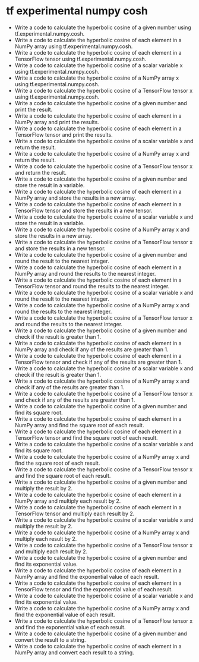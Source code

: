 # tf experimental numpy cosh

- Write a code to calculate the hyperbolic cosine of a given number using tf.experimental.numpy.cosh.
- Write a code to calculate the hyperbolic cosine of each element in a NumPy array using tf.experimental.numpy.cosh.
- Write a code to calculate the hyperbolic cosine of each element in a TensorFlow tensor using tf.experimental.numpy.cosh.
- Write a code to calculate the hyperbolic cosine of a scalar variable x using tf.experimental.numpy.cosh.
- Write a code to calculate the hyperbolic cosine of a NumPy array x using tf.experimental.numpy.cosh.
- Write a code to calculate the hyperbolic cosine of a TensorFlow tensor x using tf.experimental.numpy.cosh.
- Write a code to calculate the hyperbolic cosine of a given number and print the result.
- Write a code to calculate the hyperbolic cosine of each element in a NumPy array and print the results.
- Write a code to calculate the hyperbolic cosine of each element in a TensorFlow tensor and print the results.
- Write a code to calculate the hyperbolic cosine of a scalar variable x and return the result.
- Write a code to calculate the hyperbolic cosine of a NumPy array x and return the result.
- Write a code to calculate the hyperbolic cosine of a TensorFlow tensor x and return the result.
- Write a code to calculate the hyperbolic cosine of a given number and store the result in a variable.
- Write a code to calculate the hyperbolic cosine of each element in a NumPy array and store the results in a new array.
- Write a code to calculate the hyperbolic cosine of each element in a TensorFlow tensor and store the results in a new tensor.
- Write a code to calculate the hyperbolic cosine of a scalar variable x and store the result in a variable.
- Write a code to calculate the hyperbolic cosine of a NumPy array x and store the results in a new array.
- Write a code to calculate the hyperbolic cosine of a TensorFlow tensor x and store the results in a new tensor.
- Write a code to calculate the hyperbolic cosine of a given number and round the result to the nearest integer.
- Write a code to calculate the hyperbolic cosine of each element in a NumPy array and round the results to the nearest integer.
- Write a code to calculate the hyperbolic cosine of each element in a TensorFlow tensor and round the results to the nearest integer.
- Write a code to calculate the hyperbolic cosine of a scalar variable x and round the result to the nearest integer.
- Write a code to calculate the hyperbolic cosine of a NumPy array x and round the results to the nearest integer.
- Write a code to calculate the hyperbolic cosine of a TensorFlow tensor x and round the results to the nearest integer.
- Write a code to calculate the hyperbolic cosine of a given number and check if the result is greater than 1.
- Write a code to calculate the hyperbolic cosine of each element in a NumPy array and check if any of the results are greater than 1.
- Write a code to calculate the hyperbolic cosine of each element in a TensorFlow tensor and check if any of the results are greater than 1.
- Write a code to calculate the hyperbolic cosine of a scalar variable x and check if the result is greater than 1.
- Write a code to calculate the hyperbolic cosine of a NumPy array x and check if any of the results are greater than 1.
- Write a code to calculate the hyperbolic cosine of a TensorFlow tensor x and check if any of the results are greater than 1.
- Write a code to calculate the hyperbolic cosine of a given number and find its square root.
- Write a code to calculate the hyperbolic cosine of each element in a NumPy array and find the square root of each result.
- Write a code to calculate the hyperbolic cosine of each element in a TensorFlow tensor and find the square root of each result.
- Write a code to calculate the hyperbolic cosine of a scalar variable x and find its square root.
- Write a code to calculate the hyperbolic cosine of a NumPy array x and find the square root of each result.
- Write a code to calculate the hyperbolic cosine of a TensorFlow tensor x and find the square root of each result.
- Write a code to calculate the hyperbolic cosine of a given number and multiply the result by 2.
- Write a code to calculate the hyperbolic cosine of each element in a NumPy array and multiply each result by 2.
- Write a code to calculate the hyperbolic cosine of each element in a TensorFlow tensor and multiply each result by 2.
- Write a code to calculate the hyperbolic cosine of a scalar variable x and multiply the result by 2.
- Write a code to calculate the hyperbolic cosine of a NumPy array x and multiply each result by 2.
- Write a code to calculate the hyperbolic cosine of a TensorFlow tensor x and multiply each result by 2.
- Write a code to calculate the hyperbolic cosine of a given number and find its exponential value.
- Write a code to calculate the hyperbolic cosine of each element in a NumPy array and find the exponential value of each result.
- Write a code to calculate the hyperbolic cosine of each element in a TensorFlow tensor and find the exponential value of each result.
- Write a code to calculate the hyperbolic cosine of a scalar variable x and find its exponential value.
- Write a code to calculate the hyperbolic cosine of a NumPy array x and find the exponential value of each result.
- Write a code to calculate the hyperbolic cosine of a TensorFlow tensor x and find the exponential value of each result.
- Write a code to calculate the hyperbolic cosine of a given number and convert the result to a string.
- Write a code to calculate the hyperbolic cosine of each element in a NumPy array and convert each result to a string.